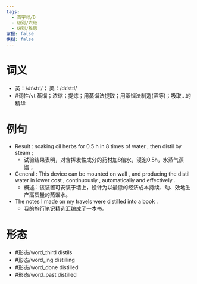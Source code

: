 ```yaml
---
tags:
  - 首字母/D
  - 级别/六级
  - 级别/雅思
掌握: false
模糊: false
---
```

# 词义
- 英：/dɪˈstɪl/； 美：/dɪˈstɪl/
- #词性/vt  蒸馏；浓缩；提炼；用蒸馏法提取；用蒸馏法制造(酒等)；吸取…的精华
# 例句
- Result : soaking oil herbs for 0.5 h in 8 times of water , then distil by steam ;
	- 试验结果表明，对含挥发性成分的药材加8倍水，浸泡0.5h，水蒸气蒸馏；
- General : This device can be mounted on wall , and producing the distil water in lower cost , continuously , automatically and effectively .
	- 概述：该装置可安装于墙上，设计为以最低的经济成本持续、动、效地生产高质量的蒸馏水。
- The notes I made on my travels were distilled into a book .
	- 我的旅行笔记精选汇编成了一本书。
# 形态
- #形态/word_third distils
- #形态/word_ing distilling
- #形态/word_done distilled
- #形态/word_past distilled
